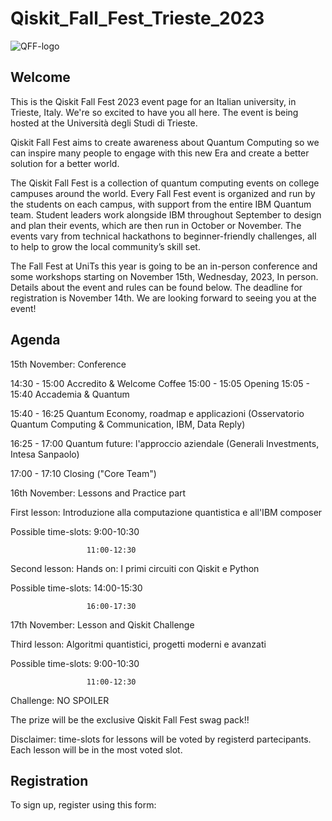 # Qiskit_Fall_Fest_Trieste_2023

![QFF-logo](https://github.com/EdoardoZappia/Qiskit_Fall_Fest_Trieste_2023/assets/145843623/8255422d-6cdf-42e7-a8cf-e6e011a7ab09)

## Welcome

This is the Qiskit Fall Fest 2023 event page for an Italian university, in Trieste, Italy. We're so excited to have you all here. The event is being hosted at the Università degli Studi di Trieste. 

Qiskit Fall Fest aims to create awareness about Quantum Computing so we can inspire many people to engage with this new Era and create a better solution for a better world.  

The Qiskit Fall Fest is a collection of quantum computing events on college campuses around the world. Every Fall Fest event is organized and run by the students on each campus, with support from the entire IBM Quantum team. Student leaders work alongside IBM throughout September to design and plan their events, which are then run in October or November. The events vary from technical hackathons to beginner-friendly challenges, all to help to grow the local community’s skill set.

The Fall Fest at UniTs this year is going to be an in-person conference and some workshops starting on November 15th, Wednesday, 2023, In person. Details about the event and rules can be found below. The deadline for registration is November 14th. We are looking forward to seeing you at the event!

## Agenda

15th November: Conference

14:30 - 15:00	Accredito & Welcome Coffee
15:00 - 15:05	Opening
15:05 - 15:40	Accademia & Quantum

15:40 - 16:25	Quantum Economy, roadmap e applicazioni (Osservatorio Quantum Computing & Communication, IBM, Data Reply)

16:25 - 17:00	Quantum future: l'approccio aziendale (Generali Investments, Intesa Sanpaolo)

17:00 - 17:10	Closing ("Core Team")


16th November: Lessons and Practice part

First lesson: Introduzione alla computazione quantistica e all'IBM composer

Possible time-slots: 9:00-10:30

                     11:00-12:30

Second lesson: Hands on: I primi circuiti con Qiskit e Python

Possible time-slots: 14:00-15:30

                     16:00-17:30


17th November: Lesson and Qiskit Challenge

Third lesson: Algoritmi quantistici, progetti moderni e avanzati

Possible time-slots: 9:00-10:30

                     11:00-12:30


Challenge: NO SPOILER

The prize will be the exclusive Qiskit Fall Fest swag pack!!

Disclaimer: time-slots for lessons will be voted by registerd partecipants. Each lesson will be in the most voted slot.

## Registration
To sign up, register using this form: 
